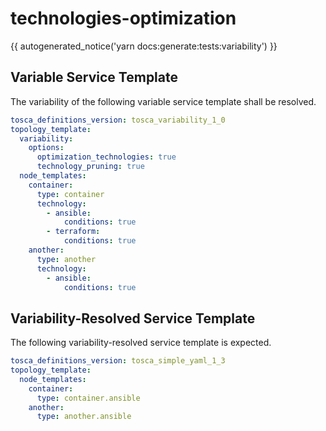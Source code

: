 # technologies-optimization

{{ autogenerated_notice('yarn docs:generate:tests:variability') }}


## Variable Service Template

The variability of the following variable service template shall be resolved.

```yaml linenums="1"
tosca_definitions_version: tosca_variability_1_0
topology_template:
  variability:
    options:
      optimization_technologies: true
      technology_pruning: true
  node_templates:
    container:
      type: container
      technology:
        - ansible:
            conditions: true
        - terraform:
            conditions: true
    another:
      type: another
      technology:
        - ansible:
            conditions: true
```



## Variability-Resolved Service Template

The following variability-resolved service template is expected.

```yaml linenums="1"
tosca_definitions_version: tosca_simple_yaml_1_3
topology_template:
  node_templates:
    container:
      type: container.ansible
    another:
      type: another.ansible
```


